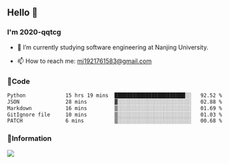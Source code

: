 ## Hello 👋


### I'm 2020-qqtcg

- 🔭 I’m currently studying software engineering at Nanjing University. 
<!-- - 🌱 I’m currently learning MLsys and -->
<!-- - 👯 I’m looking to collaborate on ... -->
<!-- - 🤔 I’m looking for help with ... -->
<!-- - 💬 Ask me about ... -->
- 📫 How to reach me: mj1921761583@gmail.com
<!-- - 😄 Pronouns: ... -->
<!-- - ⚡ Fun fact: ... -->

### 🌱Code
<!--START_SECTION:waka-->

```txt
Python             15 hrs 19 mins  ███████████████████████░░   92.52 %
JSON               28 mins         ▓░░░░░░░░░░░░░░░░░░░░░░░░   02.88 %
Markdown           16 mins         ▒░░░░░░░░░░░░░░░░░░░░░░░░   01.69 %
GitIgnore file     10 mins         ▒░░░░░░░░░░░░░░░░░░░░░░░░   01.03 %
PATCH              6 mins          ▒░░░░░░░░░░░░░░░░░░░░░░░░   00.68 %
```

<!--END_SECTION:waka-->

### 💬Information
![](https://github-readme-stats.vercel.app/api?username=2020-qqtcg&theme=buefy&hide_border=false)


<!-- <div align="center"> <img src="https://github-readme-activity-graph.vercel.app/graph?username=2020-qqtcg&theme=minimal" /> </div> -->


